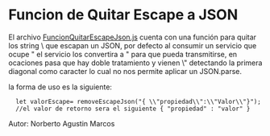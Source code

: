 # Funcion de Quitar Escape a JSON

El archivo [FuncionQuitarEscapeJson.js](FuncionQuitarEscapeJson.js) cuenta con una función para quitar los string \ que escapan un JSON, por defecto al consumir un servicio que ocupe " el servicio los convertira a \" para que pueda transmitirse, en ocaciones pasa que hay doble tratamiento y vienen \\" detectando la primera diagonal como caracter lo cual no nos permite aplicar un JSON.parse.

la forma de uso es la siguiente:

```
  let valorEscape= removeEscapeJson("{ \\"propiedad\\":\\"Valor\\"}");
  //el valor de retorno sera el siguiente { "propiedad" : "valor" }
```

Autor: Norberto Agustin Marcos